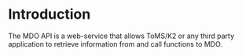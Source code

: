 # Introduction

The MDO API is a web-service that allows ToMS/K2 or any third party application to retrieve information from and call functions to MDO.

